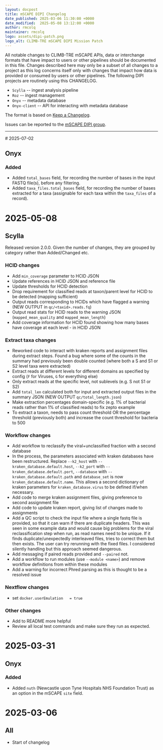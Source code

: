 ```yaml
---
layout: docpost
title: mSCAPE DIPI Changelog
date_published: 2025-03-06 11:30:00 +0000
date_modified:  2025-05-08 13:12:00 +0000
author: rmcolq
maintainer: rmcolq
logo: assets/dipi-patch.png
logo_alt: CLIMB-TRE mSCAPE DIPI Mission Patch
---
```


All notable changes to CLIMB-TRE mSCAPE APIs, data or interchange formats that have impact to users or other pipelines should be documented in this file.
Changes described here may only be a subset of all changes to a project as this log concerns itself only with changes that impact how data is provided or consumed by users or other pipelines.
The following DIPI projects are routinely using this CHANGELOG.

* `Scylla` -- ingest analysis pipeline
* `Roz` -- ingest management
* `Onyx` -- metadata database
* `Onyx-client` -- API for interacting with metadata database

The format is based on [Keep a Changelog](https://keepachangelog.com/en/1.0.0/).

Issues can be reported to the [mSCAPE DIPI group](https://github.com/CLIMB-TRE/mscape-dipi-group).

***

# 2025-07-02
## Onyx
### Added
* Added `total_bases` field, for recording the number of bases in the input FASTQ file(s), before any filtering.
* Added `taxa_files.total_bases` field, for recording the number of bases extracted for a taxa (assignable for each taxa within the `taxa_files` of a record).

# 2025-05-08
## Scylla
Released version 2.0.0. Given the number of changes, they are grouped by category rather than Added/Changed etc. 

### HCID changes
* Add `min_coverage` parameter to HCID JSON
* Update references in HCID JSON and reference file
* Update thresholds for HCID detection
* Drop requirement for classified reads at taxon/parent level for HCID to be detected (mapping sufficient)
* Output reads corresponding to HCIDs which have flagged a warning (NEW OUTPUT in `qc/<taxid>.reads.fq`)
* Output read stats for HCID reads to the warning JSON (`mapped_mean_quality` and `mapped_mean_length`)
* Add coverage information for HCID found showing how many bases have coverage at each level - in HCID JSON

### Extract taxa changes
* Reworked code to interact with kraken reports and assignment files during extract steps. Found a bug where some of the counts in the summary had previously been double counted (where both a S and S1 or S2 level taxa were extracted)
* Extract reads at different levels for different domains as specified by config (`F` for Viruses, `G` for everything else)
* Only extract reads at the specific level, not sublevels (e.g. S not S1 or S2)
* Add `total_len` calculated both for input and extracted output files in the summary JSON (NEW OUTPUT `qc/total_length.json`)
* Make extraction percentages domain-specific (e.g. 1% of bacterial reads rather than 1% of classified reads) to fix zepto example
* To extract a taxon, needs to pass count threshold OR the percentage threshold (previously both) and increase the count threshold for bacteria to 500

### Workflow changes
* Add workflow to reclassify the viral+unclassified fraction with a second database
* In the process, the parameters associated with kraken databases have been restructured. Replace `--k2_host` with `--kraken_database.default.host`, `--k2_port` with `--kraken_database.default.port`, `--database` with `--kraken_database.default.path` and `database_set` is now `kraken_database.default.name`. This allows a second dictionary of kraken parameters for `kraken_database.virus` to be defined if/when necessary.
* Add code to merge kraken assignment files, giving preference to second assignment file
* Add code to update kraken report, giving list of changes made to assignments 
* Add a QC script to check the input file where a single fastq file is provided, so that it can warn if there are duplicate headers. This was seen in some example data and would cause big problems for the viral reclassification step when run, as read names need to be unique. If it finds duplicate/unexpectedly interleaved files, tries to correct them but then exists. The user can try rerunning with the fixed files. I considered silently handling but this approach seemed dangerous.
* Add messaging if paired reads provided and `--paired` not.
* Add a workflow to run modules (use `--module <name>`) and remove workflow definitions from within these modules
* Add a warning for incorrect Phred parsing as this is thought to be a resolved issue

### Nextflow changes
* set `docker.userEmulation   = true`

### Other changes
* Add to README more helpful
* Review all local test commands and make sure they run as expected.

# 2025-03-31
## Onyx
### Added
* Added `nuth` (Newcastle upon Tyne Hospitals NHS Foundation Trust) as an option in the mSCAPE `site` field. 

# 2025-03-06
## All
* Start of changelog
